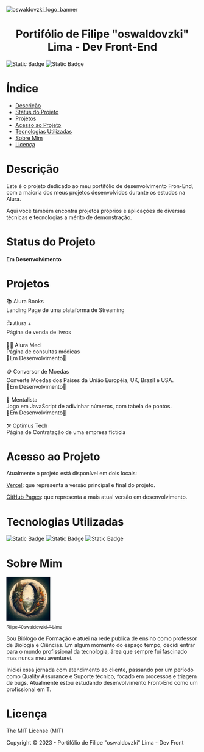 ![oswaldovzki_logo_banner](https://github.com/oswaldovzki/landing-front/assets/45914716/ab5abc17-5fde-462e-b8f6-64940a50be13)
<h1 align="center">Portifólio de Filipe "oswaldovzki" Lima - Dev Front-End</h1>

![Static Badge](https://img.shields.io/badge/License-MIT-green?style=plastic) ![Static Badge](https://img.shields.io/badge/Status-Em_Desenvolvimento-green?style=plastic&logo=github)



# Índice
* [Descrição](#Descrição)
* [Status do Projeto](#Status-do-Projeto)
* [Projetos](#Projetos)
* [Acesso ao Projeto](#Acesso)
* [Tecnologias Utilizadas](#Tecnologias-utilizadas)
* [Sobre Mim](#Sobre-Mim)
* [Licença](#Licença)

# Descrição
Este é o projeto dedicado ao meu portifólio de desenvolvimento Fron-End, com a maioria dos meus projetos desenvolvidos durante os estudos na Alura.

Aqui você também encontra projetos próprios e aplicações de diversas técnicas e tecnologias a mérito de demonstração.
# Status do Projeto
<h4>Em Desenvolvimento</h4>

# Projetos
📚 Alura Books <br>
    Landing Page de uma plataforma de Streaming <br><br>
📺 Alura + <br>
    Página de venda de livros <br><br>
🧑‍⚕️ Alura Med <br>
    Página de consultas médicas <br>
    🚧Em Desenvolvimento🚧 <br><br>
🪙 Conversor de Moedas <br>
    Converte Moedas dos Países da União Européia, UK, Brazil e USA. <br>
    🚧Em Desenvolvimento🚧 <br><br>
🔢 Mentalista <br>
    Jogo em JavaScript de adivinhar números, com tabela de pontos. <br>
    🚧Em Desenvolvimento🚧 <br><br>
⚒️ Optimus Tech <br>
    Página de Contratação de uma empresa fictícia<br>

# Acesso ao Projeto
Atualmente o projeto está disponível em dois locais:

[Vercel](https://meu-portifolio-ft1nzugng-filipe-paixao-de-limas-projects.vercel.app/index.html): que representa a versão principal e final do projeto.

[GitHub Pages](https://oswaldovzki.github.io/landing-front/index.html): que representa a mais atual versão em desenvolvimento.

# Tecnologias Utilizadas
![Static Badge](https://img.shields.io/badge/HTML-red?style=plastic&logo=html5)
![Static Badge](https://img.shields.io/badge/CSS-blue?style=plastic&logo=css3&logoColor=%231572B6)
![Static Badge](https://img.shields.io/badge/JavaScript-yellow?style=plastic&logo=javascript&logoColor=%23F7DF1E)

# Sobre Mim
[<img loading="lazy" src="./img/oswaldovzki_logo_full_alternate.jpg" width=115><br><sub>Filipe "0swaldovzki_" Lima</sub>](https://github.com/oswaldovzki)


Sou Biólogo de Formação e atuei na rede publica de ensino como professor de Biologia e Ciências. Em algum momento do espaço tempo, decidi entrar para o mundo profissional da tecnologia, área que sempre fui fascinado mas nunca meu aventurei. 

Iniciei essa jornada com atendimento ao cliente, passando por um período como Quality Assurance e Suporte técnico, focado em processos e triagem de bugs. Atualmente estou estudando desenvolvimento Front-End como um profissional em T. 
# Licença

The MIT License (MIT)

Copyright ©️ 2023 - Portifólio de Filipe "oswaldovzki" Lima - Dev Front

